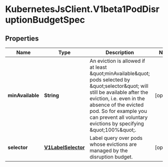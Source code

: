 # KubernetesJsClient.V1beta1PodDisruptionBudgetSpec

## Properties
Name | Type | Description | Notes
------------ | ------------- | ------------- | -------------
**minAvailable** | **String** | An eviction is allowed if at least \&quot;minAvailable\&quot; pods selected by \&quot;selector\&quot; will still be available after the eviction, i.e. even in the absence of the evicted pod.  So for example you can prevent all voluntary evictions by specifying \&quot;100%\&quot;. | [optional] 
**selector** | [**V1LabelSelector**](V1LabelSelector.md) | Label query over pods whose evictions are managed by the disruption budget. | [optional] 


